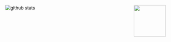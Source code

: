 ![github stats](https://github-readme-stats.vercel.app/api?username=lucpena&show_icons=true) <img src="https://github.githubassets.com/images/mona-whisper.gif" width="100" align="right">


<!--
**lucpena/lucpena** is a ✨ _special_ ✨ repository because its `README.md` (this file) appears on your GitHub profile.

Here are some ideas to get you started:

- 🔭 I’m currently working on ...
- 🌱 I’m currently learning ...
- 👯 I’m looking to collaborate on ...
- 🤔 I’m looking for help with ...
- 💬 Ask me about ...
- 📫 How to reach me: ...
- 😄 Pronouns: ...
- ⚡ Fun fact: ...
-->
